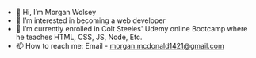 - 👋 Hi, I’m Morgan Wolsey
- 👀 I’m interested in becoming a web developer
- 🌱 I’m currently enrolled in Colt Steeles' Udemy online Bootcamp where he teaches HTML, CSS, JS, Node, Etc.
- 📫 How to reach me: Email - morgan.mcdonald1421@gmail.com

<!---
mcdonald14/mcdonald14 is a ✨ special ✨ repository because its `README.md` (this file) appears on your GitHub profile.
You can click the Preview link to take a look at your changes.
--->
